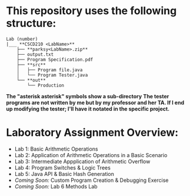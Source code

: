 # This repository uses the following structure:



    Lab (number)
    |___ **CSCD210 <LabName>**
        ├── **parksy<LabName>.zip**
        ├── output.txt
        ├── Program Specification.pdf
        ├── **src**
        │   ├── Program file.java
        │   └── Program Tester.java
        └── **out**
            └── Production

**The "asterisk asterisk" symbols show a sub-directory**
**The tester programs are not written by me but by my professor and her TA.
If I end up modifying the tester; I'll have it notated in the specific project.**


# Laboratory Assignment Overview:

- Lab 1: Basic Arithmetic Operations
- Lab 2: Application of Arithmetic Operations in a Basic Scenario
- Lab 3: Intermediate Appplication of Arithmetic Overflow
- Lab 4: Program Switches & Logic Trees
- Lab 5: Java API & Basic Hash Generation
- *Coming Soon:* Custom Program Creation & Debugging Exercise
- *Coming Soon:* Lab 6 Methods Lab
